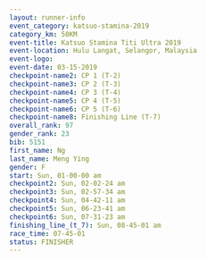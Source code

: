 ```yaml
---
layout: runner-info 
event_category: katsuo-stamina-2019 
category_km: 50KM 
event-title: Katsuo Stamina Titi Ultra 2019 
event-location: Hulu Langat, Selangor, Malaysia 
event-logo: 
event-date: 03-15-2019 
checkpoint-name2: CP 1 (T-2) 
checkpoint-name3: CP 2 (T-3) 
checkpoint-name4: CP 3 (T-4) 
checkpoint-name5: CP 4 (T-5) 
checkpoint-name6: CP 5 (T-6) 
checkpoint-name8: Finishing Line (T-7) 
overall_rank: 97
gender_rank: 23
bib: 5151
first_name: Ng
last_name: Meng Ying
gender: F
start: Sun, 01-00-00 am
checkpoint2: Sun, 02-02-24 am
checkpoint3: Sun, 02-57-34 am
checkpoint4: Sun, 04-42-11 am
checkpoint5: Sun, 06-23-41 am
checkpoint6: Sun, 07-31-23 am
finishing_line_(t_7): Sun, 08-45-01 am
race_time: 07-45-01
status: FINISHER
---
```

